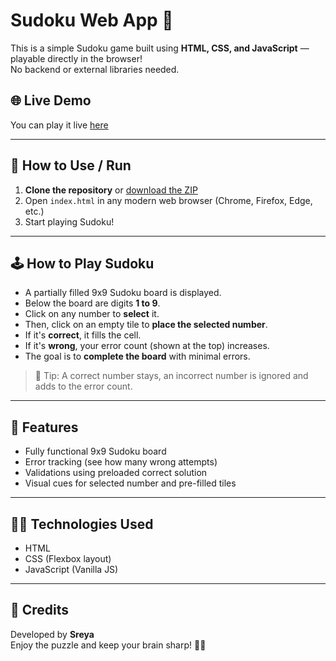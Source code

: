 
# Sudoku Web App 🧩

This is a simple Sudoku game built using **HTML, CSS, and JavaScript** — playable directly in the browser!  
No backend or external libraries needed.

## 🌐 Live Demo

You can play it live [here](https://sudoku11.vercel.app/)  

---
## 🚀 How to Use / Run

1. **Clone the repository** or [download the ZIP](https://github.com/sreya1711/sudoku11.git)
2. Open `index.html` in any modern web browser (Chrome, Firefox, Edge, etc.)
3. Start playing Sudoku!

---

## 🕹️ How to Play Sudoku

- A partially filled 9x9 Sudoku board is displayed.
- Below the board are digits **1 to 9**.
- Click on any number to **select** it.
- Then, click on an empty tile to **place the selected number**.
- If it's **correct**, it fills the cell.
- If it's **wrong**, your error count (shown at the top) increases.
- The goal is to **complete the board** with minimal errors.

> 🎯 Tip: A correct number stays, an incorrect number is ignored and adds to the error count.

---

## 📌 Features

- Fully functional 9x9 Sudoku board
- Error tracking (see how many wrong attempts)
- Validations using preloaded correct solution
- Visual cues for selected number and pre-filled tiles

---

## 🧑‍💻 Technologies Used

- HTML
- CSS (Flexbox layout)
- JavaScript (Vanilla JS)
---

## 🙌 Credits

Developed by **Sreya**  
Enjoy the puzzle and keep your brain sharp! 🧠✨
